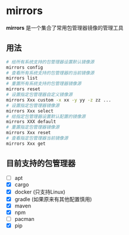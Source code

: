 # mirrors

**mirrors** 是一个集合了常用包管理器镜像的管理工具

## 用法

```bash
# 给所有系统支持的包管理器设置默认镜像源
mirrors config
# 查看所有系统支持的包管理器的当前镜像源
mirrors list
# 重置所有系统支持的包管理器镜像源
mirrors reset
# 设置指定包管理器自定义镜像源
mirrors Xxx custom -x xx -y yy -z zz ...
# 设置指定包管理器镜像源
mirrors Xxx select
# 给指定包管理器设置默认配置的镜像源
mirrors XXX default
# 重置指定包管理器镜像源
mirrors Xxx reset
# 查看指定包管理器当前镜像源
mirrors Xxx get
```

## 目前支持的包管理器

- [ ] apt
- [x] cargo
- [x] docker (只支持Linux)
- [x] gradle (如果原来有其他配置慎用)
- [x] maven
- [x] npm
- [ ] pacman
- [x] pip
